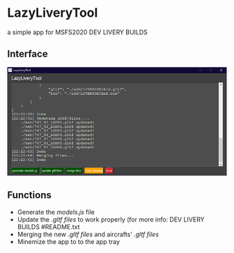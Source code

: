 # LazyLiveryTool
a simple app for MSFS2020 DEV LIVERY BUILDS

## Interface
<img src="https://raw.githubusercontent.com/windowsaft/LazyLiveryTool/main/interface.PNG" alt="Interfacet" title="Interface" />


## Functions
* Generate the _models.js_ file
* Update the _.gltf files_ to work properly (for more info: DEV LIVERY BUILDS #README.txt
* Merging the new _.gltf files_ and aircrafts' _.gltf files_
* Minemize the app to to the app tray
